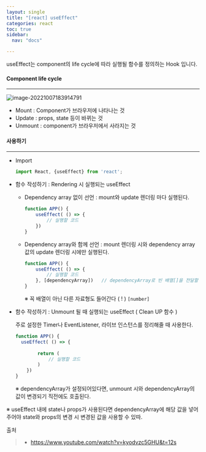 ```yaml
---
layout: single
title: "[react] useEffect"
categories: react
toc: true
sidebar:
  nav: "docs"

---
```


useEffect는 component의 life cycle에 따라 실행될 함수를 정의하는 Hook 입니다. 



#### Component life cycle

---

![image-20221007183914791](C:\Users\Minjoo\Desktop\devlog\roses16-dev.github.io\images\2022-10-07-useEffect\image-20221007183914791.png)

- Mount : Component가 브라우저에 나타나는 것
- Update : props, state 등이 바뀌는 것
- Unmount : component가 브라우저에서 사라지는 것





#### 사용하기

---

- Import

  ```jsx
  import React, {useEffect} from 'react';
  ```

  

- 함수 작성하기 : Rendering 시 실행되는 useEffect

  - Dependency array 없이 선언 : mount와 update 렌더링 마다 실행된다.

    ```jsx
    function APP() {
        useEffect( () => {
            // 실행할 코드
        })
    }
    ```

  - Dependency array와 함께 선언 : mount 렌더링 시와 dependency array 값의 update 렌더링 시에만 실행된다.

    ```jsx
    function APP() {
        useEffect( () => {
    		// 실행할 코드
        }, [dependencyArray])	// dependencyArray로 빈 배열[]을 전달할 경우 mounting 렌더링 시에만 실행된다.
    }
    ```

    ※ 꼭 배열이 아닌 다른 자료형도 들어간다 ( ! ) `[number]`

    

- 함수 작성하기 : Unmount 될 때 실행되는 useEffect ( Clean UP 함수 )

  주로 설정한 Timer나 EventListener, 라이브 인스턴스를 정리해줄 때 사용한다.

  ```jsx
  function APP() {
  	useEffect( () => {
          
          return (
              // 실행할 코드
          )
      })
  }
  ```

  ※ dependencyArray가 설정되어있다면, unmount 시와 dependencyArray의 값이 변경되기 직전에도 호출된다.

※ useEffect 내에 state나 props가 사용된다면 dependencyArray에 해당 값을 넣어주어야 state와 props의 변경 시 변경된 값을 사용할 수 있따.





출처 

> - https://www.youtube.com/watch?v=kyodvzc5GHU&t=12s